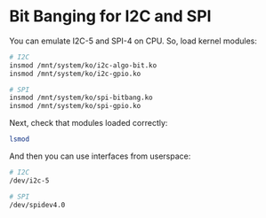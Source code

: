 # Bit Banging for I2C and SPI

You can emulate I2C-5 and SPI-4 on CPU. So, load kernel modules:

```bash
# I2C
insmod /mnt/system/ko/i2c-algo-bit.ko
insmod /mnt/system/ko/i2c-gpio.ko

# SPI
insmod /mnt/system/ko/spi-bitbang.ko
insmod /mnt/system/ko/spi-gpio.ko
```

Next, check that modules loaded correctly:

```bash
lsmod
```

And then you can use interfaces from userspace:

```bash
# I2C
/dev/i2c-5

# SPI
/dev/spidev4.0
```
